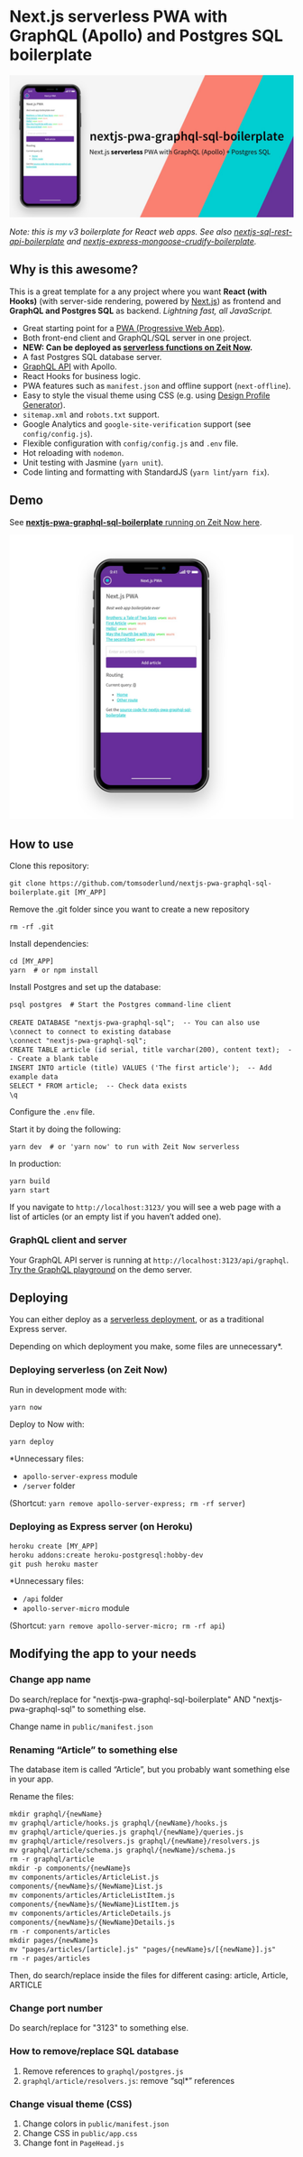 # Next.js serverless PWA with GraphQL (Apollo) and Postgres SQL boilerplate

![nextjs-pwa-graphql-sql-boilerplate demo on phone](docs/github_preview.jpg)

_Note: this is my v3 boilerplate for React web apps. See also [nextjs-sql-rest-api-boilerplate](https://github.com/tomsoderlund/nextjs-sql-rest-api-boilerplate) and [nextjs-express-mongoose-crudify-boilerplate](https://github.com/tomsoderlund/nextjs-express-mongoose-crudify-boilerplate)._


## Why is this awesome?

This is a great template for a any project where you want **React (with Hooks)** (with server-side rendering, powered by [Next.js](https://github.com/zeit/next.js)) as frontend and **GraphQL and Postgres SQL** as backend.
_Lightning fast, all JavaScript._

* Great starting point for a [PWA (Progressive Web App)](https://en.wikipedia.org/wiki/Progressive_web_applications).
* Both front-end client and GraphQL/SQL server in one project.
* **NEW: Can be deployed as [serverless functions on Zeit Now](#deploying-serverless-on-zeit-now).**
* A fast Postgres SQL database server.
* [GraphQL API](#graphql-client-and-server) with Apollo.
* React Hooks for business logic.
* PWA features such as `manifest.json` and offline support (`next-offline`).
* Easy to style the visual theme using CSS (e.g. using [Design Profile Generator](https://tomsoderlund.github.io/design-profile-generator/)).
* `sitemap.xml` and `robots.txt` support.
* Google Analytics and `google-site-verification` support (see `config/config.js`).
* Flexible configuration with `config/config.js` and `.env` file.
* Hot reloading with `nodemon`.
* Unit testing with Jasmine (`yarn unit`).
* Code linting and formatting with StandardJS (`yarn lint`/`yarn fix`).


## Demo

See [**nextjs-pwa-graphql-sql-boilerplate** running on Zeit Now here](https://nextjs-pwa-graphql-sql-boilerplate.tomsoderlund.now.sh/).

![nextjs-pwa-graphql-sql-boilerplate demo on phone](docs/demo.jpg)


## How to use

Clone this repository:

    git clone https://github.com/tomsoderlund/nextjs-pwa-graphql-sql-boilerplate.git [MY_APP]

Remove the .git folder since you want to create a new repository

    rm -rf .git

Install dependencies:

    cd [MY_APP]
    yarn  # or npm install

Install Postgres and set up the database:

    psql postgres  # Start the Postgres command-line client
    
    CREATE DATABASE "nextjs-pwa-graphql-sql";  -- You can also use \connect to connect to existing database
    \connect "nextjs-pwa-graphql-sql";
    CREATE TABLE article (id serial, title varchar(200), content text);  -- Create a blank table
    INSERT INTO article (title) VALUES ('The first article');  -- Add example data
    SELECT * FROM article;  -- Check data exists
    \q

Configure the `.env` file.

Start it by doing the following:

    yarn dev  # or 'yarn now' to run with Zeit Now serverless

In production:

    yarn build
    yarn start

If you navigate to `http://localhost:3123/` you will see a web page with a list of articles (or an empty list if you haven’t added one).

### GraphQL client and server

Your GraphQL API server is running at `http://localhost:3123/api/graphql`.
[Try the GraphQL playground](https://nextjs-pwa-graphql-sql-boilerplate.tomsoderlund.now.sh/api/graphql) on the demo server.


## Deploying

You can either deploy as a [serverless deployment](https://zeit.co/docs/v2/serverless-functions/introduction/), or as a traditional Express server.

Depending on which deployment you make, some files are unnecessary*.

### Deploying serverless (on Zeit Now)

Run in development mode with:

    yarn now

Deploy to Now with:

	yarn deploy

*Unnecessary files:

- `apollo-server-express` module
- `/server` folder

(Shortcut: `yarn remove apollo-server-express; rm -rf server`)

### Deploying as Express server (on Heroku)

    heroku create [MY_APP]
    heroku addons:create heroku-postgresql:hobby-dev
    git push heroku master

*Unnecessary files:

- `/api` folder
- `apollo-server-micro` module

(Shortcut: `yarn remove apollo-server-micro; rm -rf api`)


## Modifying the app to your needs

### Change app name

Do search/replace for "nextjs-pwa-graphql-sql-boilerplate" AND "nextjs-pwa-graphql-sql" to something else.

Change name in `public/manifest.json`

### Renaming “Article” to something else

The database item is called “Article”, but you probably want something else in your app.

Rename the files:

    mkdir graphql/{newName}
    mv graphql/article/hooks.js graphql/{newName}/hooks.js
    mv graphql/article/queries.js graphql/{newName}/queries.js
    mv graphql/article/resolvers.js graphql/{newName}/resolvers.js
    mv graphql/article/schema.js graphql/{newName}/schema.js
    rm -r graphql/article
    mkdir -p components/{newName}s
    mv components/articles/ArticleList.js components/{newName}s/{NewName}List.js
    mv components/articles/ArticleListItem.js components/{newName}s/{NewName}ListItem.js
    mv components/articles/ArticleDetails.js components/{newName}s/{NewName}Details.js
    rm -r components/articles
    mkdir pages/{newName}s
    mv "pages/articles/[article].js" "pages/{newName}s/[{newName}].js"
    rm -r pages/articles

Then, do search/replace inside the files for different casing: article, Article, ARTICLE

### Change port number

Do search/replace for "3123" to something else.

### How to remove/replace SQL database

1. Remove references to `graphql/postgres.js`
2. `graphql/article/resolvers.js`: remove “sql*” references

### Change visual theme (CSS)

1. Change colors in `public/manifest.json`
2. Change CSS in `public/app.css`
3. Change font in `PageHead.js`
